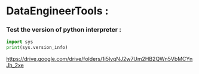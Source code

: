 # DataEngineerTools : 

### Test the version of python interpreter : 

```python
import sys
print(sys.version_info)
```

https://drive.google.com/drive/folders/1i5lvqNJ2w7Um2HB2QWn5VbMCYnJh_2xe 




